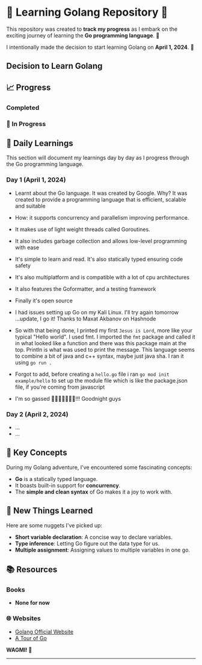 # 🌟 Learning Golang Repository 🌟

This repository was created to **track my progress** as I embark on the exciting journey of learning the **Go programming language**. 🚀

I intentionally made the decision to start learning Golang on **April 1, 2024**. 🎉

## Decision to Learn Golang

## 📈 Progress

### Completed

### 🚧 In Progress

## 📝 Daily Learnings

This section will document my learnings day by day as I progress through the Go programming language.

### Day 1 (April 1, 2024)

- Learnt about the Go language. It was created by Google. Why? It was created to provide a programming language that is efficient, scalable and suitable
- How: it supports concurrency and parallelism improving performance.
- It makes use of light weight threads called Goroutines.
- It also includes garbage collection and allows low-level programming with ease
- It's simple to learn and read. It's also statically typed ensuring code safety
- It's also multiplatform and is compatible with a lot of cpu architectures
- It also features the Goformatter, and a testing framework
- Finally it's open source

- I had issues setting up Go on my Kali Linux. I'll try again tomorrow ...update, I go it! Thanks to Maxat Akbanov on Hashnode

- So with that being done, I printed my first `Jesus is Lord`, more like your typical "Hello world". I used fmt. I imported the `fmt` package and called it in what looked like a function and there was this package main at the top. Println is what was used to print the message. This language seems to combine a bit of java and c++ syntax, maybe just java sha. I ran it using `go run .`

- Forgot to add, before creating a `hello.go` file i ran `go mod init example/hello` to set up the module file which is like the package.json file, if you're coming from javascript

- I'm so gassed 🕺️🕺️🕺️🕺️🥳️🥳️🥳️!!! Goodnight guys

### Day 2 (April 2, 2024)

- ...
- ...

## 🧠 Key Concepts

During my Golang adventure, I've encountered some fascinating concepts:

- **Go** is a statically typed language.
- It boasts built-in support for **concurrency**.
- The **simple and clean syntax** of Go makes it a joy to work with.

## 🌱 New Things Learned

Here are some nuggets I've picked up:

- **Short variable declaration**: A concise way to declare variables.
- **Type inference**: Letting Go figure out the data type for us.
- **Multiple assignment**: Assigning values to multiple variables in one go.

## 📚 Resources

### Books

- **None for now**

### 🌐 Websites

- [Golang Official Website](https://golang.org/)
- [A Tour of Go](https://tour.golang.org/)

**WAGMI! 🚀**

---
